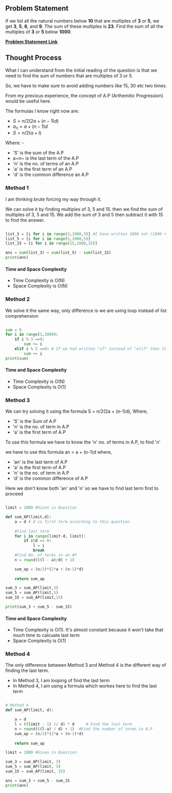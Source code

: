 
## Problem Statement

If we list all the natural numbers below **10** that are multiples of **3** or **5**, we get **3**, **5**, **6**, and **9**. The sum of these multiples is **23**. Find the sum of all the multiples of **3** or **5** below **1000**.

[**Problem Statement Link**](https://projecteuler.net/problem=1)

## Thought Process

What I can understand from the initial reading of the question is that we need to find the sum of numbers that are multiples of 3 or 5. 

So, we have to make sure to avoid adding numbers like 15, 30 etc two times.

From my previous experience, the concept of A.P (Arthemitic Progression) would be useful here.

The formulas I know right now are: 
- $S = n/2(2a + (n-1)d)$
- $a_n= a + (n-1)d$
- $S = n/2(a + l)$

Where: - 
- 'S' is the sum of the A.P
- a~n~ is the last term of the A.P
- 'n' is the no. of terms of an A.P
- 'a' is the first term of an A.P
- 'd' is the common difference an A.P

### Method 1

I am thinking brute forcing my way through it.

We can solve it by finding multiples of 3, 5 and 15. then we find the sum of multiples of 3, 5 and 15. We add the sum of 3 and 5 then subtract it with 15 to find the answer. 

```python

list_3 = [i for i in range(3,1000,3)] #I have written 1000 not (1000 + 1) because no. below 1000 is asked
list_5 = [i for i in range(5,1000,5)]
list_15 = [i for i in range(15,1000,15)]

ans = sum(list_3) + sum(list_5) - sum(list_15)
print(ans)
```
#### Time and Space Complexity

- Time Complexity is O(N)
- Space Complexity is O(N)

### Method 2

We solve it the same way, only difference is we are using loop instead of list comprehension

```python

sum = 0
for i in range(1,1000):
    if i % 3 ==0:
        sum += i
    elif i % 5 ==0: # If we had written "if" instead of "elif" then it would also include multiple of 15.
        sum += i 
print(sum)
```

#### Time and Space Complexity

- Time Complexity is O(N)
- Space Complexity is O(1)

### Method 3

We can try solving it using the formula S = n/2(2a + (n-1)d), Where,

- 'S' is the Sum of A.P
- 'n' is the no. of term in A.P
- 'a' is the first term of A.P

To use this formula we have to know the 'n' no. of terms in A.P, to find 'n'

we have to use this formula an = a + (n-1)d where,

- 'an' is the last term of A.P
- 'a' is the first term of A.P
- 'n' is the no. of term in A.P
- 'd' is the common difference of A.P

Here we don't know both 'an' and 'n' so we have to find last term first to proceed

```python

limit = 1000 #Given in Question

def sum_AP(limit,d):
    a = d # d is first term according to this question
    
    #Find last term 
    for i in range(limit-d, limit):
        if i%d == 0:
            l = i
            break
    #Find No. of terms in an AP
    n = round(((l - a)/d) + 1)

    sum_ap = (n/2)*(2*a + (n-1)*d)
    
    return sum_ap

sum_3 = sum_AP(limit,3)
sum_5 = sum_AP(limit,5)
sum_15 = sum_AP(limit,15)

print(sum_3 + sum_5 - sum_15)
```

#### Time and Space Complexity

- Time Complexity is O(1). It's almost constant because it won't take that much time to calcuate last term
- Space Complexity is O(1)

### Method 4

The only difference between Method 3 and Method 4 is the different way of finding the last term.

- In Method 3, I am looping of find the last term
- In Method 4, I am using a formula which workes here to find the last term

```python

# Method 4
def sum_AP(limit, d):

    a = d
    l = ((limit - 1) // d) * d     # Find the last term
    n = round(((l-a) / d) + 1)  #Find the number of terms in A.P    
    sum_ap = (n/2)*(2*a + (n-1)*d)
    
    return sum_ap

limit = 1000 #Given in Question

sum_3 = sum_AP(limit, 3)
sum_5 = sum_AP(limit, 5)
sum_15 = sum_AP(limit, 15)

ans = sum_3 + sum_5 - sum_15
print(ans)
```
